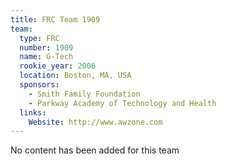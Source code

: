 ```yaml
---
title: FRC Team 1909
team:
  type: FRC
  number: 1909
  name: G-Tech
  rookie_year: 2006
  location: Boston, MA, USA
  sponsors:
    - Smith Family Foundation
    - Parkway Academy of Technology and Health
  links:
    Website: http://www.awzone.com
---
```

No content has been added for this team